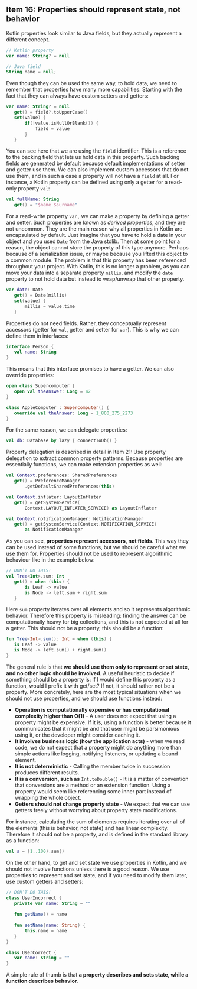 ## Item 16: Properties should represent state, not behavior

Kotlin properties look similar to Java fields, but they actually represent a different concept. 

``` kotlin
// Kotlin property
var name: String? = null

// Java field
String name = null;
```

Even though they can be used the same way, to hold data, we need to remember that properties have many more capabilities. Starting with the fact that they can always have custom setters and getters:

``` kotlin
var name: String? = null
   get() = field?.toUpperCase()
   set(value) {
       if(!value.isNullOrBlank()) {
           field = value
       }
   }
```

You can see here that we are using the `field` identifier. This is a reference to the backing field that lets us hold data in this property. Such backing fields are generated by default because default implementations of setter and getter use them. We can also implement custom accessors that do not use them, and in such a case a property will not have a `field` at all. For instance, a Kotlin property can be defined using only a getter for a read-only property `val`: 

``` kotlin
val fullName: String
   get() = "$name $surname"
```

For a read-write property `var,` we can make a property by defining a getter and setter. Such properties are known as *derived properties*, and they are not uncommon. They are the main reason why all properties in Kotlin are encapsulated by default. Just imagine that you have to hold a date in your object and you used `Date` from the Java stdlib. Then at some point for a reason, the object cannot store the property of this type anymore. Perhaps because of a serialization issue, or maybe because you lifted this object to a common module. The problem is that this property has been referenced throughout your project. With Kotlin, this is no longer a problem, as you can move your data into a separate property `millis`, and modify the `date` property to not hold data but instead to wrap/unwrap that other property. 

``` kotlin
var date: Date
   get() = Date(millis)
   set(value) {
       millis = value.time
   }
```

Properties do not need fields. Rather, they conceptually represent accessors (getter for `val`, getter and setter for `var`). This is why we can define them in interfaces:

``` kotlin
interface Person {
   val name: String
}
```

This means that this interface promises to have a getter. We can also override properties:

``` kotlin
open class Supercomputer {
   open val theAnswer: Long = 42
}

class AppleComputer : Supercomputer() {
   override val theAnswer: Long = 1_800_275_2273
}
```

For the same reason, we can delegate properties:

``` kotlin
val db: Database by lazy { connectToDb() }
```

Property delegation is described in detail in Item 21: Use property delegation to extract common property patterns. Because properties are essentially functions, we can make extension properties as well:

``` kotlin
val Context.preferences: SharedPreferences
   get() = PreferenceManager
       .getDefaultSharedPreferences(this)

val Context.inflater: LayoutInflater
   get() = getSystemService(
       Context.LAYOUT_INFLATER_SERVICE) as LayoutInflater

val Context.notificationManager: NotificationManager
   get() = getSystemService(Context.NOTIFICATION_SERVICE) 
       as NotificationManager
```

As you can see, **properties represent accessors, not fields**. This way they can be used instead of some functions, but we should be careful what we use them for. Properties should not be used to represent algorithmic behaviour like in the example below:

``` kotlin
// DON’T DO THIS!
val Tree<Int>.sum: Int
   get() = when (this) {
       is Leaf -> value
       is Node -> left.sum + right.sum
   }
```

Here `sum` property iterates over all elements and so it represents algorithmic behavior. Therefore this property is misleading: finding the answer can be computationally heavy for big collections, and this is not expected at all for a getter. This should not be a property, this should be a function:

``` kotlin
fun Tree<Int>.sum(): Int = when (this) {
   is Leaf -> value
   is Node -> left.sum() + right.sum()
}
```

The general rule is that **we should use them only to represent or set state, and no other logic should be involved**. A useful heuristic to decide if something should be a property is: If I would define this property as a function, would I prefix it with get/set? If not, it should rather not be a property. More concretely, here are the most typical situations when we should not use properties, and we should use functions instead:

- **Operation is computationally expensive or has computational complexity higher than O(1)** - A user does not expect that using a property might be expensive. If it is, using a function is better because it communicates that it might be and that user might be parsimonious using it, or the developer might consider caching it.
- **It involves business logic (how the application acts)** - when we read code, we do not expect that a property might do anything more than simple actions like logging, notifying listeners, or updating a bound element. 
- **It is not deterministic** - Calling the member twice in succession produces different results.
- **It is a conversion, such as** `Int.toDouble()` - It is a matter of convention that conversions are a method or an extension function. Using a property would seem like referencing some inner part instead of wrapping the whole object. 
- **Getters should not change property state** - We expect that we can use getters freely without worrying about property state modifications. 

For instance, calculating the sum of elements requires iterating over all of the elements (this is behavior, not state) and has linear complexity. Therefore it should not be a property, and is defined in the standard library as a function:

``` kotlin
val s = (1..100).sum()
```

On the other hand, to get and set state we use properties in Kotlin, and we should not involve functions unless there is a good reason. We use properties to represent and set state, and if you need to modify them later, use custom getters and setters:

``` kotlin
// DON’T DO THIS!
class UserIncorrect {
   private var name: String = ""
  
   fun getName() = name
  
   fun setName(name: String) {
       this.name = name
   }
}

class UserCorrect {
   var name: String = ""
}
```

A simple rule of thumb is that **a property describes and sets state, while a function describes behavior**.

